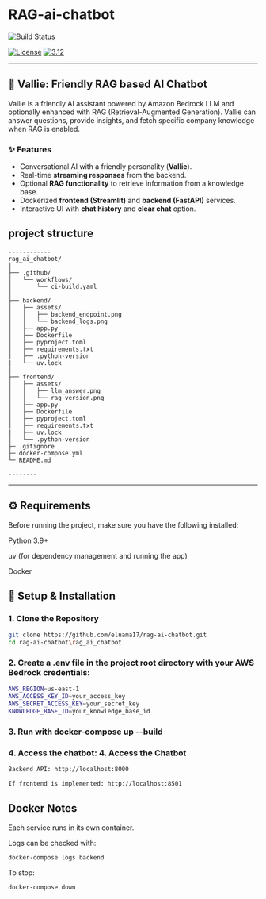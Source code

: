 # RAG-ai-chatbot

![Build Status](https://github.com/elnama17/rag_ai_chatbot/actions/workflows/ci-build.yaml/badge.svg)

[![License](https://img.shields.io/badge/License-Apache%202.0-blue.svg)](https://opensource.org/licenses/Apache-2.0)
[![3.12](https://img.shields.io/badge/Python-3.12-green.svg)](https://shields.io/)

---

## 🤖 Vallie: Friendly RAG based AI Chatbot

Vallie is a friendly AI assistant powered by Amazon Bedrock LLM and optionally enhanced with RAG (Retrieval-Augmented Generation). Vallie can answer questions, provide insights, and fetch specific company knowledge when RAG is enabled.

### ✨ Features
- Conversational AI with a friendly personality (**Vallie**).  
- Real-time **streaming responses** from the backend.  
- Optional **RAG functionality** to retrieve information from a knowledge base.  
- Dockerized **frontend (Streamlit)** and **backend (FastAPI)** services.  
- Interactive UI with **chat history** and **clear chat** option.  

## project structure
```
------------
rag_ai_chatbot/
│
├── .github/
│   └── workflows/
│       └── ci-build.yaml
│
├── backend/
│   ├── assets/
│   │   ├── backend_endpoint.png
│   │   └── backend_logs.png
│   ├── app.py
│   ├── Dockerfile
│   ├── pyproject.toml
│   ├── requirements.txt
│   ├── .python-version
|   └── uv.lock
│
├── frontend/
│   ├── assets/
│   │   ├── llm_answer.png
│   │   └── rag_version.png
│   ├── app.py
│   ├── Dockerfile
│   ├── pyproject.toml
│   ├── requirements.txt
|   ├── uv.lock
│   └── .python-version
├─ .gitignore
├─ docker-compose.yml
└─ README.md

--------
```

---

## ⚙️ Requirements

Before running the project, make sure you have the following installed:

Python 3.9+

uv (for dependency management and running the app)

Docker

## 🚀 Setup & Installation

### 1. Clone the Repository
```bash
git clone https://github.com/elnama17/rag-ai-chatbot.git
cd rag-ai-chatbot\rag_ai_chatbot
```
### 2. Create a .env file in the project root directory with your AWS Bedrock credentials:
```bash
AWS_REGION=us-east-1
AWS_ACCESS_KEY_ID=your_access_key
AWS_SECRET_ACCESS_KEY=your_secret_key
KNOWLEDGE_BASE_ID=your_knowledge_base_id
```
### 3. Run with docker-compose up --build

### 4. Access the chatbot: 4. Access the Chatbot
```bash
Backend API: http://localhost:8000

If frontend is implemented: http://localhost:8501
```
## Docker Notes

Each service runs in its own container.

Logs can be checked with:
```bash
docker-compose logs backend
```
To stop:
```
docker-compose down
```
